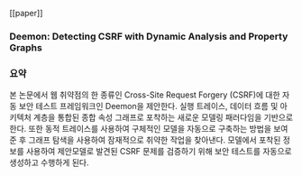 [[paper]]
### Deemon: Detecting CSRF with Dynamic Analysis and Property Graphs

### **요약**

본 논문에서 웹 취약점의 한 종류인 Cross-Site Request Forgery (CSRF)에 대한 자동 보안 테스트 프레임워크인 Deemon을 제안한다. 실행 트레이스, 데이터 흐름 및 아키텍처 계층을 통합된 종합 속성 그래프로 포착하는 새로운 모델링 패러다임을 기반으로 한다. 또한 동적 트레이스를 사용하여 구체적인 모델을 자동으로 구축하는 방법을 보여준 후 그래프 탐색을 사용하여 잠재적으로 취약한 작업을 찾아낸다. 모델에서 포착된 정보를 사용하여 제안모델로 발견된 CSRF 문제를 검증하기 위해 보안 테스트를 자동으로 생성하고 수행하게 된다.